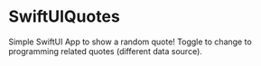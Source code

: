 # SwiftUIQuotes

Simple SwiftUI App to show a random quote!
Toggle to change to programming related quotes (different data source).
